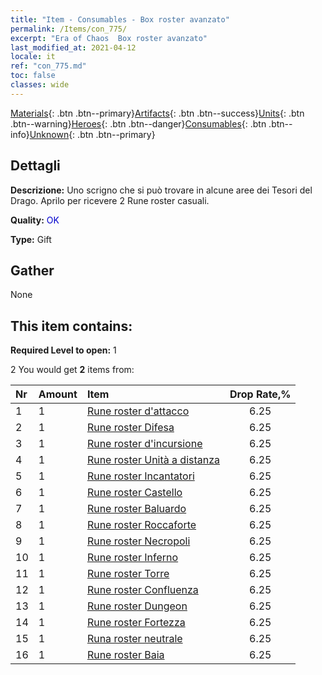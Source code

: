 ```yaml
---
title: "Item - Consumables - Box roster avanzato"
permalink: /Items/con_775/
excerpt: "Era of Chaos  Box roster avanzato"
last_modified_at: 2021-04-12
locale: it
ref: "con_775.md"
toc: false
classes: wide
---
```

 [Materials](/it/Items/){: .btn .btn--primary}[Artifacts](/it/Items/Artifacts/){: .btn .btn--success}[Units](/it/Items/Units/){: .btn .btn--warning}[Heroes](/it/Items/Heroes/){: .btn .btn--danger}[Consumables](/it/Items/Consumables/){: .btn .btn--info}[Unknown](/it/Items/Unknown/){: .btn .btn--primary}

## Dettagli
 **Descrizione:** Uno scrigno che si può trovare in alcune aree dei Tesori del Drago. Aprilo per ricevere 2 Rune roster casuali.

 **Quality:** <span style="color: #0000CD">OK</span>

 **Type:** Gift

## Gather

  None

## This item contains:

 **Required Level to open:** 1

 2 You would get **2** items  from:

  | Nr | Amount |     Item    | Drop Rate,% |
  |:---|:-------|:------------|:---------:|
  | 1 | 1 | [Rune roster d'attacco](/it/Items/con_734/) | 6.25 | 
  | 2 | 1 | [Rune roster Difesa](/it/Items/con_739/) | 6.25 | 
  | 3 | 1 | [Rune roster d'incursione](/it/Items/con_741/) | 6.25 | 
  | 4 | 1 | [Rune roster Unità a distanza](/it/Items/con_742/) | 6.25 | 
  | 5 | 1 | [Rune roster Incantatori](/it/Items/con_746/) | 6.25 | 
  | 6 | 1 | [Rune roster Castello](/it/Items/con_752/) | 6.25 | 
  | 7 | 1 | [Rune roster Baluardo](/it/Items/con_753/) | 6.25 | 
  | 8 | 1 | [Rune roster Roccaforte](/it/Items/con_754/) | 6.25 | 
  | 9 | 1 | [Rune roster Necropoli](/it/Items/con_755/) | 6.25 | 
  | 10 | 1 | [Rune roster Inferno](/it/Items/con_777/) | 6.25 | 
  | 11 | 1 | [Rune roster Torre](/it/Items/con_785/) | 6.25 | 
  | 12 | 1 | [Rune roster Confluenza](/it/Items/con_791/) | 6.25 | 
  | 13 | 1 | [Rune roster Dungeon](/it/Items/con_792/) | 6.25 | 
  | 14 | 1 | [Rune roster Fortezza](/it/Items/con_818/) | 6.25 | 
  | 15 | 1 | [Runa roster neutrale](/it/Items/con_869/) | 6.25 | 
  | 16 | 1 | [Rune roster Baia](/it/Items/con_868/) | 6.25 | 
